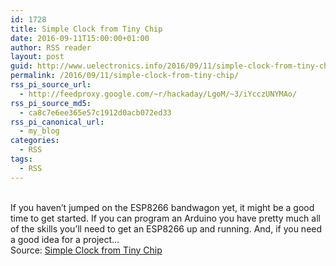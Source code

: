 ```yaml
---
id: 1728
title: Simple Clock from Tiny Chip
date: 2016-09-11T15:00:00+01:00
author: RSS reader
layout: post
guid: http://www.uelectronics.info/2016/09/11/simple-clock-from-tiny-chip/
permalink: /2016/09/11/simple-clock-from-tiny-chip/
rss_pi_source_url:
  - http://feedproxy.google.com/~r/hackaday/LgoM/~3/iYcczUNYMAo/
rss_pi_source_md5:
  - ca8c7e6ee365e57c1912d0acb072ed33
rss_pi_canonical_url:
  - my_blog
categories:
  - RSS
tags:
  - RSS
---
```

&#013;  
If you haven’t jumped on the ESP8266 bandwagon yet, it might be a good time to get started. If you can program an Arduino you have pretty much all of the skills you’ll need to get an ESP8266 up and running. And, if you need a good idea for a project…&#013;  
Source: <a href="http://feedproxy.google.com/~r/hackaday/LgoM/~3/iYcczUNYMAo/" target="_blank">Simple Clock from Tiny Chip</a>